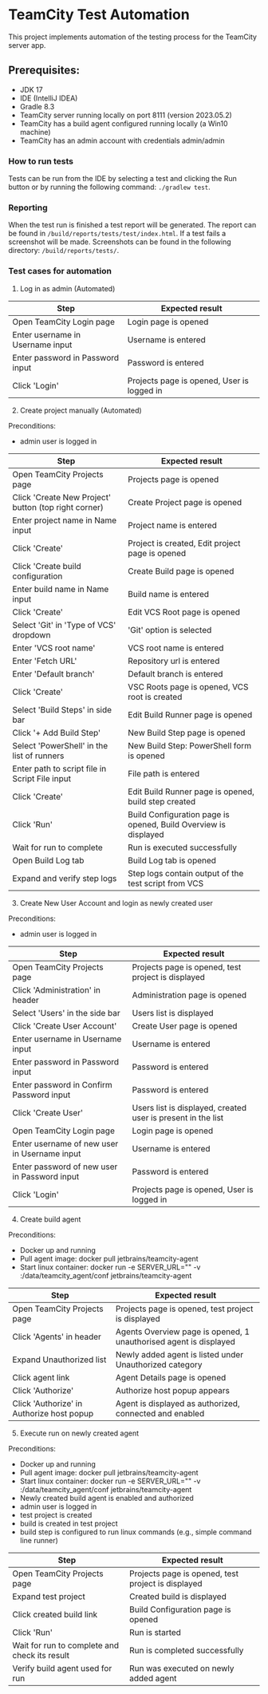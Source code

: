 # TeamCity Test Automation

This project implements automation of the testing process for the TeamCity server app.

## Prerequisites:
* JDK 17
* IDE (IntelliJ IDEA)
* Gradle 8.3
* TeamCity server running locally on port 8111 (version 2023.05.2)
* TeamCity has a build agent configured running locally (a Win10 machine)
* TeamCity has an admin account with credentials admin/admin

### How to run tests
Tests can be run from the IDE by selecting a test and clicking the Run button or by running the following command: `./gradlew test`.

### Reporting
When the test run is finished a test report will be generated.
The report can be found in `/build/reports/tests/test/index.html`.
If a test fails a screenshot will be made. Screenshots can be found in the following directory: `/build/reports/tests/`.

### Test cases for automation

1. Log in as admin (Automated)

| Step                             | Expected result                            |
|----------------------------------|--------------------------------------------|
| Open TeamCity Login page         | Login page is opened                       |
| Enter username in Username input | Username is entered                        |
| Enter password in Password input | Password is entered                        |
| Click 'Login'                    | Projects page is opened, User is logged in |

2. Create project manually (Automated)

Preconditions: 
* admin user is logged in

| Step                                               | Expected result                                                 |
|----------------------------------------------------|-----------------------------------------------------------------|
| Open TeamCity Projects page                        | Projects page is opened                                         |
| Click 'Create New Project' button (top right corner) | Create Project page is opened                                   |
| Enter project name in Name input                   | Project name is entered                                         |
| Click 'Create'                                     | Project is created, Edit project page is opened                 |
| Click 'Create build configuration                  | Create Build page is opened                                     |
| Enter build name in Name input                     | Build name is entered                                           |
| Click 'Create'                                     | Edit VCS Root page is opened                                    |
| Select 'Git' in 'Type of VCS' dropdown             | 'Git' option is selected                                        |
| Enter 'VCS root name'                              | VCS root name is entered                                        |
| Enter 'Fetch URL'                                  | Repository url is entered                                       |
| Enter 'Default branch'                             | Default branch is entered                                       |
| Click 'Create'                                     | VSC Roots page is opened, VCS root is created                   |
| Select 'Build Steps' in side bar                   | Edit Build Runner page is opened                                |
| Click '+ Add Build Step'                           | New Build Step page is opened                                   |
| Select 'PowerShell' in the list of runners         | New Build Step: PowerShell form is opened                       |  
| Enter path to script file in Script File input     | File path is entered                                            |
| Click 'Create'                                     | Edit Build Runner page is opened, build step created            |
| Click 'Run'                                        | Build Configuration page is opened, Build Overview is displayed |
| Wait for run to complete                           | Run is executed successfully                                    |
| Open Build Log tab                                 | Build Log tab is opened                                         |
| Expand and verify step logs                        | Step logs contain output of the test script from VCS            |


3. Create New User Account and login as newly created user

Preconditions:
* admin user is logged in

| Step                                         | Expected result                                              |
|----------------------------------------------|--------------------------------------------------------------|
| Open TeamCity Projects page                  | Projects page is opened, test project is displayed           |
| Click 'Administration' in header             | Administration page is opened                                | 
| Select 'Users' in the side bar               | Users list is displayed                                      |
| Click 'Create User Account'                  | Create User page is opened                                   |
| Enter username in Username input             | Username is entered                                          |
| Enter password in Password input             | Password is entered                                          |
| Enter password in Confirm Password input     | Password is entered                                          |
| Click 'Create User'                          | Users list is displayed, created user is present in the list |
| Open TeamCity Login page                     | Login page is opened                                         |
| Enter username of new user in Username input | Username is entered                                          |
| Enter password of new user in Password input | Password is entered                                          |
| Click 'Login'                                | Projects page is opened, User is logged in                   |

4. Create build agent

Preconditions:
* Docker up and running
* Pull agent image: docker pull jetbrains/teamcity-agent
* Start linux container: docker run -e SERVER_URL="<url to TeamCity server>" -v <path to agent config folder>:/data/teamcity_agent/conf jetbrains/teamcity-agent

| Step                                      | Expected result                                                   |
|-------------------------------------------|-------------------------------------------------------------------|
| Open TeamCity Projects page               | Projects page is opened, test project is displayed                |
| Click 'Agents' in header                  | Agents Overview page is opened, 1 unauthorised agent is displayed | 
| Expand Unauthorized list                  | Newly added agent is listed under Unauthorized category           |
| Click agent link                          | Agent Details page is opened                                      |
| Click 'Authorize'                         | Authorize host popup appears                                      | 
| Click 'Authorize' in Authorize host popup | Agent is displayed as authorized, connected and enabled           |

5. Execute run on newly created agent

Preconditions:
* Docker up and running
* Pull agent image: docker pull jetbrains/teamcity-agent
* Start linux container: docker run -e SERVER_URL="<url to TeamCity server>" -v <path to agent config folder>:/data/teamcity_agent/conf jetbrains/teamcity-agent
* Newly created build agent is enabled and authorized
* admin user is logged in
* test project is created
* build is created in test project
* build step is configured to run linux commands (e.g., simple command line runner)

| Step                                          | Expected result                                    |
|-----------------------------------------------|----------------------------------------------------|
| Open TeamCity Projects page                   | Projects page is opened, test project is displayed |
| Expand test project                           | Created build is displayed                         |
| Click created build link                      | Build Configuration page is opened                 |
| Click 'Run'                                   | Run is started                                     |
| Wait for run to complete and check its result | Run is completed successfully                      |
| Verify build agent used for run               | Run was executed on newly added agent              |